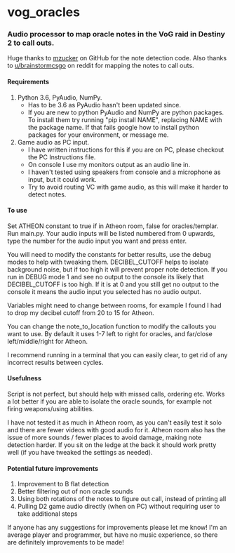 # vog_oracles
### Audio processor to map oracle notes in the VoG raid in Destiny 2 to call outs.

Huge thanks to [mzucker](https://github.com/mzucker/python-tuner) on GitHub for the note detection code. Also thanks to [u/brainstormcsgo](https://www.reddit.com/r/DestinyTheGame/comments/njo9zl/had_a_bunch_of_people_asking_if_you_have_perfect/) on reddit for mapping the notes to call outs.

#### Requirements
1. Python 3.6, PyAudio, NumPy.
    - Has to be 3.6 as PyAudio hasn't been updated since. 
    - If you are new to python PyAudio and NumPy are python packages. To install them try running "pip install NAME", replacing NAME with the package name. If that fails google how to install python packages for your environment, or message me.
1. Game audio as PC input.
    - I have written instructions for this if you are on PC, please checkout the PC Instructions file. 
    - On console I use my monitors output as an audio line in. 
    - I haven't tested using speakers from console and a microphone as input, but it could work.
    - Try to avoid routing VC with game audio, as this will make it harder to detect notes.

#### To use
Set ATHEON constant to true if in Atheon room, false for oracles/templar. Run main.py. Your audio inputs will be listed numbered from 0 upwards, type the number for the audio input you want and press enter.

You will need to modify the constants for better results, use the debug modes to help with tweaking them. DECIBEL_CUTOFF helps to isolate background noise, but if too high it will prevent proper note detection. If you run in DEBUG mode 1 and see no output to the console its likely that DECIBEL_CUTOFF is too high. If it is at 0 and you still get no output to the console it means the audio input you selected has no audio output. 

Variables might need to change between rooms, for example I found I had to drop my decibel cutoff from 20 to 15 for Atheon.

You can change the note_to_location function to modify the callouts you want to use. By default it uses 1-7 left to right for oracles, and far/close left/middle/right for Atheon.

I recommend running in a terminal that you can easily clear, to get rid of any incorrect results between cycles.

#### Usefulness
Script is not perfect, but should help with missed calls, ordering etc. Works a lot better if you are able to isolate the oracle sounds, for example not firing weapons/using abilities.

I have not tested it as much in Atheon room, as you can't easily test it solo and there are fewer videos with good audio for it. Atheon room also has the issue of more sounds / fewer places to avoid damage, making note detection harder. If you sit on the ledge at the back it should work pretty well (if you have tweaked the settings as needed).

#### Potential future improvements
1. Improvement to B flat detection
1. Better filtering out of non oracle sounds
1. Using both rotations of the notes to figure out call, instead of printing all
1. Pulling D2 game audio directly (when on PC) without requiring user to take additional steps

If anyone has any suggestions for improvements please let me know! I'm an average player and programmer, but have no music experience, so there are definitely improvements to be made!
